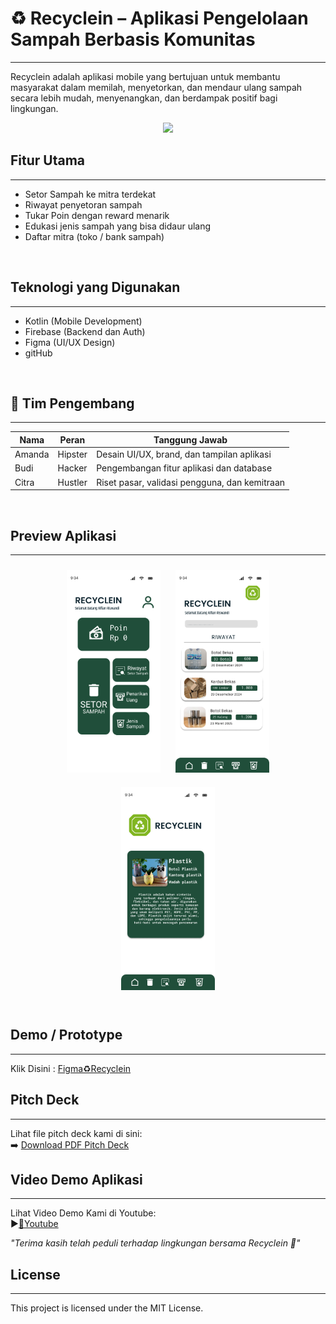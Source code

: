 # ♻️ Recyclein – Aplikasi Pengelolaan Sampah Berbasis Komunitas
----------
Recyclein adalah aplikasi mobile yang bertujuan untuk membantu masyarakat dalam memilah, menyetorkan, dan mendaur ulang sampah secara lebih mudah, menyenangkan, dan berdampak positif bagi lingkungan.

<div align="center">
  <img src="Assets/Recyclein – Logo.png" width="200"/>
</div>

## Fitur Utama
---
- Setor Sampah ke mitra terdekat
- Riwayat penyetoran sampah
- Tukar Poin dengan reward menarik
- Edukasi jenis sampah yang bisa didaur ulang
- Daftar mitra (toko / bank sampah)
<br>

## Teknologi yang Digunakan
---
- Kotlin (Mobile Development)
- Firebase (Backend dan Auth)
- Figma (UI/UX Design)
- gitHub
<br>

## 👥 Tim Pengembang
---

| Nama     | Peran    | Tanggung Jawab                                  |
|----------|----------|--------------------------------------------------|
| Amanda   | Hipster  | Desain UI/UX, brand, dan tampilan aplikasi       |
| Budi     | Hacker   | Pengembangan fitur aplikasi dan database         |
| Citra    | Hustler  | Riset pasar, validasi pengguna, dan kemitraan    |
<br>

## Preview Aplikasi
---

<div align="center">
  <img src="Assets/Menu.png" width="150" style="margin: 10px;" />
  <img src="Assets/Riwayat.png" width="150" style="margin: 10px;" />
  <img src="Assets/Jenis Sampah Lanjutan.png" width="150" style="margin: 10px;" />
</div>
<br>

## Demo / Prototype
---
Klik Disini : [Figma♻️Recyclein](https://www.figma.com/design/5BaWlsKGdJLzqud52EnTX1/tecnoh?node-id=34-109&t=Dy9LvGwwZLzLvovo-0)
<br>

## Pitch Deck
---
Lihat file pitch deck kami di sini:  
➡️ [Download PDF Pitch Deck](Assets/picth%20deck.pdf)
<br>

## Video Demo Aplikasi
---
Lihat Video Demo Kami di Youtube:  
▶️[🔴Youtube](https://youtu.be/S7qUUE0MH8Q)
<br>


*"Terima kasih telah peduli terhadap lingkungan bersama Recyclein 🌱"*

## License
---
This project is licensed under the MIT License.